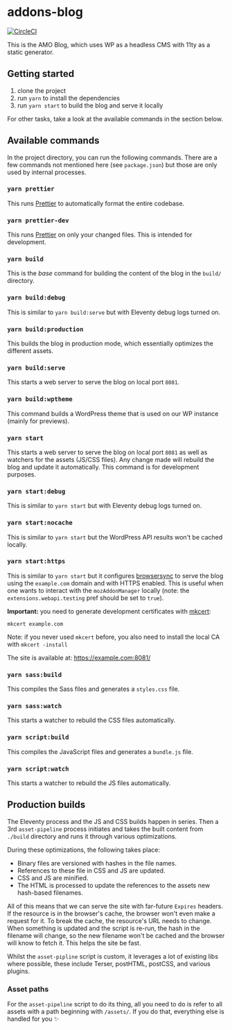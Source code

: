 # addons-blog

[![CircleCI](https://circleci.com/gh/mozilla/addons-blog.svg?style=svg)](https://circleci.com/gh/mozilla/addons-blog)

This is the AMO Blog, which uses WP as a headless CMS with 11ty as a static generator.

## Getting started

1. clone the project
2. run `yarn` to install the dependencies
3. run `yarn start` to build the blog and serve it locally

For other tasks, take a look at the available commands in the section below.

## Available commands

In the project directory, you can run the following commands. There are a few commands not mentioned here (see `package.json`) but those are only used by internal processes.

### `yarn prettier`

This runs [Prettier][] to automatically format the entire codebase.

### `yarn prettier-dev`

This runs [Prettier][] on only your changed files. This is intended for development.

### `yarn build`

This is the _base_ command for building the content of the blog in the `build/` directory.

### `yarn build:debug`

This is similar to `yarn build:serve` but with Eleventy debug logs turned on.

### `yarn build:production`

This builds the blog in production mode, which essentially optimizes the different assets.

### `yarn build:serve`

This starts a web server to serve the blog on local port `8081`.

### `yarn build:wptheme`

This command builds a WordPress theme that is used on our WP instance (mainly for previews).

### `yarn start`

This starts a web server to serve the blog on local port `8081` as well as watchers for the assets (JS/CSS files). Any change made will rebuild the blog and update it automatically. This command is for development purposes.

### `yarn start:debug`

This is similar to `yarn start` but with Eleventy debug logs turned on.

### `yarn start:nocache`

This is similar to `yarn start` but the WordPress API results won't be cached locally.

### `yarn start:https`

This is similar to `yarn start` but it configures [browsersync][] to serve the blog using the `example.com` domain and with HTTPS enabled. This is useful when one wants to interact with the `mozAddonManager` locally (note: the `extensions.webapi.testing` pref should be set to `true`).

**Important:** you need to generate development certificates with [mkcert][]:

```
mkcert example.com
```

Note: if you never used `mkcert` before, you also need to install the local CA with `mkcert -install`

The site is available at: https://example.com:8081/

### `yarn sass:build`

This compiles the Sass files and generates a `styles.css` file.

### `yarn sass:watch`

This starts a watcher to rebuild the CSS files automatically.

### `yarn script:build`

This compiles the JavaScript files and generates a `bundle.js` file.

### `yarn script:watch`

This starts a watcher to rebuild the JS files automatically.

## Production builds

The Eleventy process and the JS and CSS builds happen in series. Then a 3rd `asset-pipeline` process initiates and takes the built content from `./build` directory and runs it through various optimizations.

During these optimizations, the following takes place:

- Binary files are versioned with hashes in the file names.
- References to these file in CSS and JS are updated.
- CSS and JS are minified.
- The HTML is processed to update the references to the assets new hash-based filenames.

All of this means that we can serve the site with far-future `Expires` headers. If the resource is in the browser's cache, the browser won't even make a request for it. To break the cache, the resource's URL needs to change. When something is updated and the script is re-run, the hash in the filename will change, so the new filename won't be cached and the browser will know to fetch it. This helps the site be fast.

Whilst the `asset-pipline` script is custom, it leverages a lot of existing libs where possible, these include Terser, postHTML, postCSS, and various plugins.

### Asset paths

For the `asset-pipeline` script to do its thing, all you need to do is refer to all assets with a path beginning with `/assets/`. If you do that, everything else is handled for you ✨

[prettier]: https://prettier.io/
[browsersync]: https://browsersync.io/
[mkcert]: https://github.com/FiloSottile/mkcert
